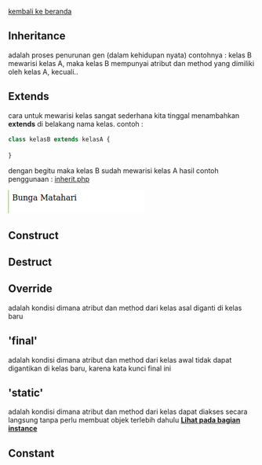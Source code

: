 [kembali ke beranda](index.md)
## Inheritance
adalah proses penurunan gen (dalam kehidupan nyata) contohnya : kelas B mewarisi kelas A, maka kelas B mempunyai atribut dan method yang dimiliki oleh kelas A, kecuali..

## Extends
cara untuk mewarisi kelas sangat sederhana kita tinggal menambahkan **extends** di belakang nama kelas. contoh :

```php
class kelasB extends kelasA {

}
```

dengan begitu maka kelas B sudah mewarisi kelas A
hasil contoh penggunaan : [inherit.php](../demo/inherit.php)

![class.php demo](../pic/as.png)

## Construct

## Destruct

## Override
adalah kondisi dimana atribut dan method dari kelas asal diganti di kelas baru

## 'final'
adalah kondisi dimana atribut dan method dari kelas awal tidak dapat digantikan di kelas baru, karena kata kunci final ini

## 'static'
adalah kondisi dimana atribut dan method dari kelas dapat diakses secara langsung tanpa perlu membuat objek terlebih dahulu [**Lihat pada bagian instance**](index.md)

## Constant


